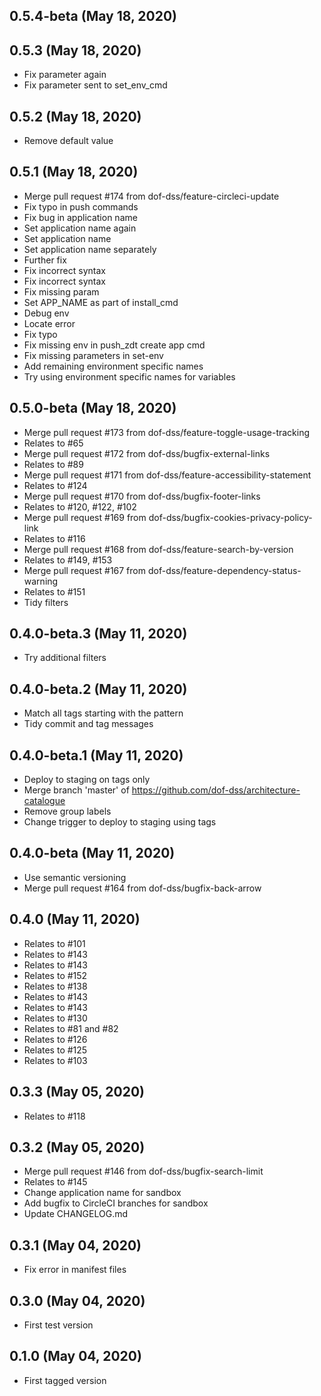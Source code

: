 ## 0.5.4-beta (May 18, 2020)


## 0.5.3 (May 18, 2020)
  - Fix parameter again
  - Fix parameter sent to set_env_cmd

## 0.5.2 (May 18, 2020)
  - Remove default value

## 0.5.1 (May 18, 2020)
  - Merge pull request #174 from dof-dss/feature-circleci-update
  - Fix typo in push commands
  - Fix bug in application name
  - Set application name again
  - Set application name
  - Set application name separately
  - Further fix
  - Fix incorrect syntax
  - Fix incorrect syntax
  - Fix missing param
  - Set APP_NAME as part of install_cmd
  - Debug env
  - Locate error
  - Fix typo
  - Fix missing env in push_zdt create app cmd
  - Fix missing parameters in set-env
  - Add remaining environment specific names
  - Try using environment specific names for variables

## 0.5.0-beta (May 18, 2020)
  - Merge pull request #173 from dof-dss/feature-toggle-usage-tracking
  - Relates to #65
  - Merge pull request #172 from dof-dss/bugfix-external-links
  - Relates to #89
  - Merge pull request #171 from dof-dss/feature-accessibility-statement
  - Relates to #124
  - Merge pull request #170 from dof-dss/bugfix-footer-links
  - Relates to #120, #122, #102
  - Merge pull request #169 from dof-dss/bugfix-cookies-privacy-policy-link
  - Relates to #116
  - Merge pull request #168 from dof-dss/feature-search-by-version
  - Relates to #149, #153
  - Merge pull request #167 from dof-dss/feature-dependency-status-warning
  - Relates to #151
  - Tidy filters

## 0.4.0-beta.3 (May 11, 2020)
  - Try additional filters

## 0.4.0-beta.2 (May 11, 2020)
  - Match all tags starting with the pattern
  - Tidy commit and tag messages

## 0.4.0-beta.1 (May 11, 2020)
  - Deploy to staging on tags only
  - Merge branch 'master' of https://github.com/dof-dss/architecture-catalogue
  - Remove group labels
  - Change trigger to deploy to staging using tags

## 0.4.0-beta (May 11, 2020)
  - Use semantic versioning
  - Merge pull request #164 from dof-dss/bugfix-back-arrow

## 0.4.0 (May 11, 2020)
  - Relates to #101
  - Relates to #143
  - Relates to #143
  - Relates to #152
  - Relates to #138
  - Relates to #143
  - Relates to #143
  - Relates to #130
  - Relates to #81 and #82
  - Relates to #126
  - Relates to #125
  - Relates to #103

## 0.3.3 (May 05, 2020)
  - Relates to #118

## 0.3.2 (May 05, 2020)
  - Merge pull request #146 from dof-dss/bugfix-search-limit
  - Relates to #145
  - Change application name for sandbox
  - Add bugfix to CircleCI branches for sandbox
  - Update CHANGELOG.md

## 0.3.1 (May 04, 2020)
  - Fix error in manifest files

## 0.3.0 (May 04, 2020)
  - First test version

## 0.1.0 (May 04, 2020)
  - First tagged version

